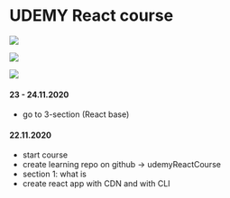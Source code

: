 # UDEMY React course

[![](https://img.shields.io/github/issues/kuklinv/UDEMY?logo=UDEMY)](http://shields.io/)

![](https://img.shields.io/github/last-commit/kuklinv/UDEMY?logo=github)

![](https://img.shields.io/github/commit-activity/y/kuklinv/UDEMY?logo=github)

#### 23 - 24.11.2020

- go to 3-section (React base)

#### 22.11.2020

- start course
- create learning repo on github -> udemyReactCourse
- section 1: what is
- create react app with CDN and with CLI
